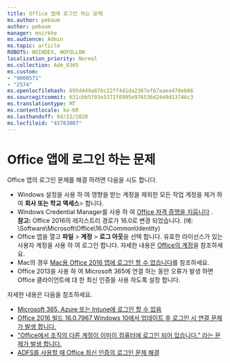 ```yaml
---
title: Office 앱에 로그인 하는 문제
ms.author: pebaum
author: pebaum
manager: mnirkhe
ms.audience: Admin
ms.topic: article
ROBOTS: NOINDEX, NOFOLLOW
localization_priority: Normal
ms.collection: Adm_O365
ms.custom:
- "9000571"
- "2574"
ms.openlocfilehash: 695d449a876c22ff441da2367ef67aaea470eb66
ms.sourcegitcommit: 631cbb5f03e5371f0995e976536d24e9d13746c3
ms.translationtype: MT
ms.contentlocale: ko-KR
ms.lasthandoff: 04/22/2020
ms.locfileid: "43763007"
---
```

# <a name="issues-signing-in-to-office-apps"></a>Office 앱에 로그인 하는 문제

Office 앱의 로그인 문제를 해결 하려면 다음을 시도 합니다.

- Windows 설정을 사용 하 여 영향을 받는 계정을 제외한 모든 작업 계정을 제거 하 여 **회사 또는 학교 액세스**> 합니다.
- Windows Credential Manager를 사용 하 여 [Office 자격 증명을 지웁니다](https://docs.microsoft.com/office/troubleshoot/error-messages/another-account-already-signed-in#step-3-clear-cached-credentials-on-the-computer) .<br/>
    **참고:** Office 2016의 레지스트리 경로가 16.0로 변경 되었습니다. (예: \Software\Microsoft\Office\16.0\Common\Identity\)
- Office 앱을 열고 **파일** > **계정** > **로그 아웃**을 선택 합니다. 유효한 라이선스가 있는 사용자 계정을 사용 하 여 로그인 합니다. 자세한 내용은 [Office의 계정](https://support.office.com/article/accounts-in-office-628ea040-f265-49de-b986-be09c3ebf8a9)을 참조하세요.
- Mac의 경우 [Mac용 Office 2016 앱에 로그인 할 수 없습니다](https://docs.microsoft.com/office365/troubleshoot/authentication/sign-in-to-office-2016-for-mac-fail)를 참조하세요.
- Office 2013을 사용 하 여 Microsoft 365에 연결 하는 동안 오류가 발생 하면 Office 클라이언트에 대 한 최신 인증을 사용 하도록 설정 합니다.

자세한 내용은 다음을 참조하세요.
- [Microsoft 365, Azure 또는 Intune에 로그인 할 수 없음](https://docs.microsoft.com/office365/troubleshoot/authentication/sign-in-to-office-365-azure-intune)
- [Office 2016 빌드 16.0.7967 Windows 10에서 업데이트 후 로그인 시 연결 문제가 발생 합니다.](https://docs.microsoft.com/office365/troubleshoot/administration/connection-issue-when-sign-in-office-2016)
- ["Office에서 조직의 다른 계정이 이미이 컴퓨터에 로그인 되어 있습니다." 라는 문제가 발생 합니다.](https://docs.microsoft.com/office/troubleshoot/error-messages/another-account-already-signed-in)
- [ADFS를 사용할 때 Office 최신 인증의 로그인 문제 해결](https://docs.microsoft.com/office365/troubleshoot/authentication/sign-in-issue-with-modern-auth)
